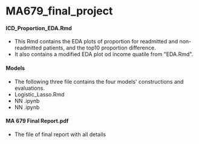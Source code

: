 # MA679_final_project

#### ICD_Proportion_EDA.Rmd
- This Rmd contains the EDA plots of proportion for readmitted and non-readmitted patients, and the top10 proportion difference.
- It also contains a modified EDA plot od income quatile from "EDA.Rmd".

#### Models
- The following three file contains the four models' constructions and evaluations.
- Logistic_Lasso.Rmd
- NN .ipynb
- NN .ipynb

#### MA 679 Final Report.pdf
- The file of final report with all details
